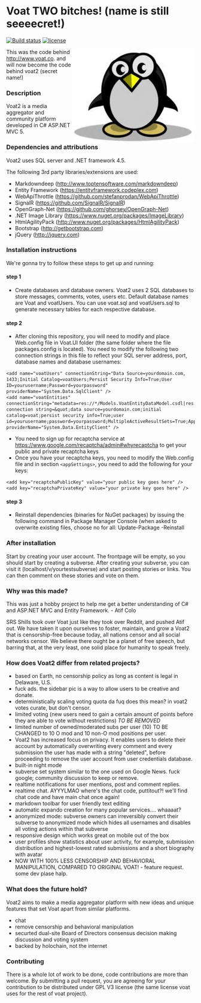 # Voat  TWO bitches!  (name is still seeeecret!)
[![Build status](https://ci.appveyor.com/api/projects/status/gmrwwisseq07emb4/branch/master?svg=true)](https://ci.appveyor.com/project/voat/voat/branch/master)
[![license](http://img.shields.io/badge/license-GNU-blue.svg)](https://raw.githubusercontent.com/voat/voat/master/LICENSE)

<img height="251" width="327" src="Voat/Voat.UI/Graphics/voat-goat.jpg" alt="Voat2 mascot" title="Voat" align="right" />

This was the code behind http://www.voat.co.  and will now become the code behind voat2 (secret name!)

### Description
Voat2 is a media aggregator and community platform developed in C# ASP.NET MVC 5.  

### Dependencies and attributions
Voat2 uses SQL server and .NET framework 4.5.

The following 3rd party libraries/extensions are used:

- Markdowndeep (http://www.toptensoftware.com/markdowndeep)
- Entity Framework (https://entityframework.codeplex.com)
- WebApiThrottle (https://github.com/stefanprodan/WebApiThrottle)
- SignalR (https://github.com/SignalR/SignalR)
- OpenGraph-Net (https://github.com/ghorsey/OpenGraph-Net)
- .NET Image Library (https://www.nuget.org/packages/ImageLibrary)
- HtmlAgilityPack (http://www.nuget.org/packages/HtmlAgilityPack)
- Bootstrap (http://getbootstrap.com)
- jQuery (http://jquery.com)

### Installation instructions
We're gonna try to follow these steps to get up and running:

#### step 1
- Create databases and database owners.
Voat2 uses 2 SQL databases to store messages, comments, votes, users etc. 
Default database names are Voat and voatUsers.
You can use voat.sql and voatUsers.sql to generate necessary tables for each respective database.

#### step 2
- After cloning this repository, you will need to modify and place Web.config file in Voat.UI folder (the same folder where the file packages.config is located). You need to modify the following two connection strings in this file to reflect your SQL server address, port, database names and database usernames: 
```
<add name="voatUsers" connectionString="Data Source=yourdomain.com, 1433;Initial Catalog=voatUsers;Persist Security Info=True;User ID=yourusername;Password=yourpassword" providerName="System.Data.SqlClient" />
<add name="voatEntities" connectionString="metadata=res://*/Models.VoatEntityDataModel.csdl|res://*/Models.VoatEntityDataModel.ssdl|res://*/Models.VoatEntityDataModel.msl;provider=System.Data.SqlClient;provider connection string=&quot;data source=yourdomain.com;initial catalog=voat;persist security info=True;user id=yourusername;password=yourpassword;MultipleActiveResultSets=True;App=EntityFramework&quot;" providerName="System.Data.EntityClient" />
```
- You need to sign up for recaptcha service at https://www.google.com/recaptcha/admin#whyrecaptcha to get your public and private recaptcha keys
- Once you have your recaptcha keys, you need to modify the Web.config file and in section `<appSettings>`, you need to add the following for your keys:
```
<add key="recaptchaPublicKey" value="your public key goes here" />
<add key="recaptchaPrivateKey" value="your private key goes here" />
```
#### step 3
- Reinstall dependencies (binaries for NuGet packages) by issuing the following command in Package Manager Console (when asked to overwrite existing files, choose no for all:
Update-Package -Reinstall

### After installation
Start by creating your user account. The frontpage will be empty, so you should start by creating a subverse.
After creating your subverse, you can visit it (localhost/v/yourtestsubverse) and start posting stories or links. You can then comment on these stories and vote on them.

### Why was this made?
This was just a hobby project to help me get a better understanding of C# and ASP.NET MVC and Entity Framework. - Atif Colo

SRS Shills took over Voat just like they took over Reddit, and pushed Atif out. We have taken it upon ourselves to foster, maintain, and grow a Voat2 that is censorship-free because today, all nations censor and all social networks censor.  We believe there ought be a planet of free speech, but barring that, at the very least, one solid place for humanity to speak freely.

### How does Voat2 differ from related projects?
- based on Earth, no censorship policy as long as content is legal in Delaware, U.S.
- fuck ads.  the sidebar pic is a way to allow users to be creative and donate.
- deterministically scaling voting quota da fuq does this mean? in voat2 votes curate, but don't censor.
- limited voting (new users need to gain a certain amount of points before they are able to vote without restrictions) *TO BE REMOVED*
- limited number of owned/moderated subs per user (10) TO BE CHANGED to 10 O mod and 10 non-O mod positions per user.
- Voat2 has increased focus on privacy. It enables users to delete their account by automatically overwriting every comment and every submission the user has made with a string "deleted", before proceeding to remove the user account from user credentials database. 
- built-in night mode
- subverse set system similar to the one used on Google News.  fuck google; community discussion to keep or remove.
- realtime notifications for user mentions, post and comment replies.
- realtime chat.  AYYYLMAO where's the chat code, puttitout?!  we'll find chat code and have main chat once again!
- markdown toolbar for user friendly text editing
- automatic expando creation for many popular services.... whaaaat?
- anonymized mode: subverse owners can irreversibly convert their subverse to anonymized mode which hides all usernames and disables all voting actions within that subverse
- responsive design which works great on mobile out of the box
- user profiles show statistics about user activity, for example, submission distribution and highest-lowest rated submissions and a short biography with avatar
- NOW WITH 100% LESS CENSORSHIP AND BEHAVIORAL MANIPULATION, COMPARED TO ORIGINAL VOAT!  - feature request.  some dev plase halp.

### What does the future hold?
Voat2 aims to make a media aggregator platform with new ideas and unique features that set Voat apart from similar platforms.

- chat
- remove censorship and behavioral manipulation
- securted dual-site Board of Directors consensus decision making discussion and voting system
- backed by holochain, not the internet

### Contributing
There is a whole lot of work to be done, code contributions are more than welcome. By submitting a pull request, you are agreeing for your contribution to be distributed under GPL V3 license (the same license voat uses for the rest of voat project).
